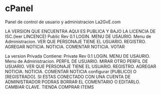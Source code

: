 # cPanel
Panel de control de usuario y administracion La2GvE.com

LA VERSION QUE ENCUENTRA AQUI ES PUBLICA Y BAJO LA LICENCIA DE ISC.(leer LINCENCE)
Public Rev 0.1
LOGIN.
MENU DE USAURIO.
Menu de Administracion.
VER QUE PERSONAJE TIENE EL USUARIO.
REGISTRO.
AGREGAR NOTICIA.
NOTICIA.
COMENTAR NOTICIA.
VOTAR

La version Privada Contiene: 
Private Rev 0.1
LOGIN.
MENU DE USAURIO.
Menu de Administracion.
PERFIL DE USUARIO.
MIRAR OTRO PERFIL DE USUARIO.
VER QUE PERSONAJE TIENE EL USUARIO.
REGISTRO.
AGREGAR NOTICIA.
NOTICIA.
COMENTAR NOTICIA configurar [PUBLICO] O [REGISTRADO].
SI ESTAS CONECTADO CON UNA CUENTA DE ADMINISTRADOR PODRAS BORRAR EL COMENTARIO O EDITARLO.
CAMBIAR CLAVE.
TIENDA
COMPRAR ITEMS
